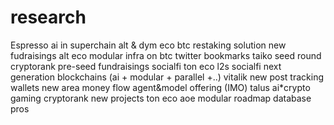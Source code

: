 # research
Espresso
ai in superchain 
alt & dym eco
btc restaking solution
new fudraisings
alt eco
modular infra on btc
twitter bookmarks
taiko
seed round cryptorank
pre-seed fundraisings
socialfi
ton eco
l2s socialfi
next generation blockchains (ai + modular + parallel +..)
vitalik new post
tracking wallets
new area money flow
agent&model offering (IMO) 
talus
ai*crypto
gaming
cryptorank new projects
ton eco
aoe
modular roadmap
database pros
